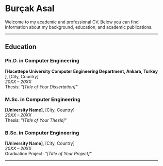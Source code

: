 # Burçak Asal

Welcome to my academic and professional CV. Below you can find information about my background, education, and academic publications.

---

## Education

### Ph.D. in Computer Engineering  
**[Hacettepe University Computer Engineering Department, Ankara, Turkey ]**, [City, Country]  
_20XX – 20XX_  
Thesis: *"[Title of Your Dissertation]"*

### M.Sc. in Computer Engineering  
**[University Name]**, [City, Country]  
_20XX – 20XX_  
Thesis: *"[Title of Your Thesis]"*

### B.Sc. in Computer Engineering  
**[University Name]**, [City, Country]  
_20XX – 20XX_  
Graduation Project: *"[Title of Your Project]"*

---
